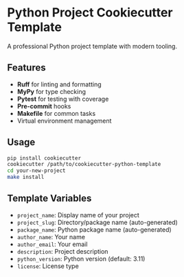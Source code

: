 # Python Project Cookiecutter Template

A professional Python project template with modern tooling.

## Features

- **Ruff** for linting and formatting
- **MyPy** for type checking
- **Pytest** for testing with coverage
- **Pre-commit** hooks
- **Makefile** for common tasks
- Virtual environment management

## Usage

```bash
pip install cookiecutter
cookiecutter /path/to/cookiecutter-python-template
cd your-new-project
make install
```

## Template Variables

- `project_name`: Display name of your project
- `project_slug`: Directory/package name (auto-generated)
- `package_name`: Python package name (auto-generated)
- `author_name`: Your name
- `author_email`: Your email
- `description`: Project description
- `python_version`: Python version (default: 3.11)
- `license`: License type